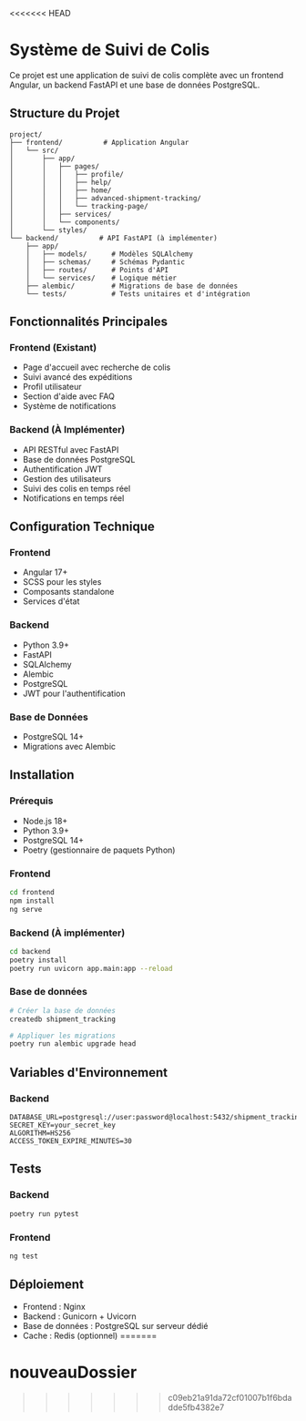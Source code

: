 <<<<<<< HEAD
# Système de Suivi de Colis

Ce projet est une application de suivi de colis complète avec un frontend Angular, un backend FastAPI et une base de données PostgreSQL.

## Structure du Projet

```
project/
├── frontend/          # Application Angular
│   └── src/
│       ├── app/
│       │   ├── pages/
│       │   │   ├── profile/
│       │   │   ├── help/
│       │   │   ├── home/
│       │   │   ├── advanced-shipment-tracking/
│       │   │   └── tracking-page/
│       │   ├── services/
│       │   └── components/
│       └── styles/
└── backend/          # API FastAPI (à implémenter)
    ├── app/
    │   ├── models/      # Modèles SQLAlchemy
    │   ├── schemas/     # Schémas Pydantic
    │   ├── routes/      # Points d'API
    │   └── services/    # Logique métier
    ├── alembic/         # Migrations de base de données
    └── tests/           # Tests unitaires et d'intégration
```

## Fonctionnalités Principales

### Frontend (Existant)
- Page d'accueil avec recherche de colis
- Suivi avancé des expéditions
- Profil utilisateur
- Section d'aide avec FAQ
- Système de notifications

### Backend (À Implémenter)
- API RESTful avec FastAPI
- Base de données PostgreSQL
- Authentification JWT
- Gestion des utilisateurs
- Suivi des colis en temps réel
- Notifications en temps réel

## Configuration Technique

### Frontend
- Angular 17+
- SCSS pour les styles
- Composants standalone
- Services d'état

### Backend
- Python 3.9+
- FastAPI
- SQLAlchemy
- Alembic
- PostgreSQL
- JWT pour l'authentification

### Base de Données
- PostgreSQL 14+
- Migrations avec Alembic

## Installation

### Prérequis
- Node.js 18+
- Python 3.9+
- PostgreSQL 14+
- Poetry (gestionnaire de paquets Python)

### Frontend
```bash
cd frontend
npm install
ng serve
```

### Backend (À implémenter)
```bash
cd backend
poetry install
poetry run uvicorn app.main:app --reload
```

### Base de données
```bash
# Créer la base de données
createdb shipment_tracking

# Appliquer les migrations
poetry run alembic upgrade head
```

## Variables d'Environnement

### Backend
```env
DATABASE_URL=postgresql://user:password@localhost:5432/shipment_tracking
SECRET_KEY=your_secret_key
ALGORITHM=HS256
ACCESS_TOKEN_EXPIRE_MINUTES=30
```

## Tests

### Backend
```bash
poetry run pytest
```

### Frontend
```bash
ng test
```

## Déploiement

- Frontend : Nginx
- Backend : Gunicorn + Uvicorn
- Base de données : PostgreSQL sur serveur dédié
- Cache : Redis (optionnel) 
=======
# nouveauDossier
>>>>>>> c09eb21a91da72cf01007b1f6bdadde5fb4382e7
